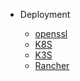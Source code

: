 
- Deployment

  - [openssl](prod/openssl.md)
  - [K8S](prod/k8s.md)
  - [K3S](prod/k3s.md)
  - [Rancher](prod/rancher.md)
